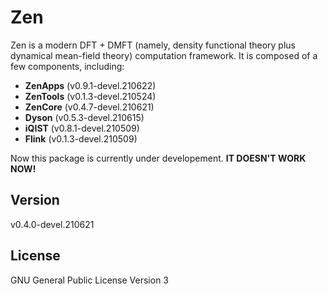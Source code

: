 # Zen

Zen is a modern DFT + DMFT (namely, density functional theory plus dynamical mean-field theory) computation framework. It is composed of a few components, including:

* **ZenApps** (v0.9.1-devel.210622)
* **ZenTools** (v0.1.3-devel.210524)
* **ZenCore** (v0.4.7-devel.210621)
* **Dyson** (v0.5.3-devel.210615)
* **iQIST** (v0.8.1-devel.210509)
* **Flink** (v0.1.3-devel.210509)

Now this package is currently under developement. **IT DOESN'T WORK NOW!**

## Version

v0.4.0-devel.210621

## License

GNU General Public License Version 3
